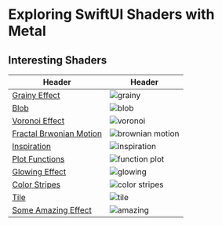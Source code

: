 # Exploring SwiftUI Shaders with Metal
## Interesting Shaders

| Header | Header |
|--------|--------|
|[ Grainy Effect](https://github.com/jinyongnan810/swiftui-shader-practices/blob/main/Metal101/Metal101/ColorShader/GlowingEffectShader.metal) | ![grainy](https://github.com/user-attachments/assets/eb8c4306-03f5-4834-9c35-7f480f0816fc) | 
| [Blob](https://github.com/jinyongnan810/swiftui-shader-practices/blob/main/Metal101/Metal101/ColorShader/LavaLampShader.metal) | ![blob](https://github.com/user-attachments/assets/101ef514-bdef-448f-8723-6d7babdba307) | 
 | [Voronoi Effect](https://github.com/jinyongnan810/swiftui-shader-practices/blob/main/Metal101/Metal101/ColorShader/VoronoiShader.metal) |![voronoi](https://github.com/user-attachments/assets/45666537-24ec-4085-90c7-c205cb14ec81) | 
 | [Fractal Brwonian Motion](https://github.com/jinyongnan810/swiftui-shader-practices/blob/main/Metal101/Metal101/ColorShader/Fractal%20Brownian%20Motion%20Shader.metal) | ![brownian motion](https://github.com/user-attachments/assets/d7e8d21b-6e02-4cda-9aa4-ec0e7259c0f5) | 
| [Inspiration](https://github.com/jinyongnan810/swiftui-shader-practices/blob/main/Metal101/Metal101/ColorShader/InspirationalShader.metal) | ![inspiration](https://github.com/user-attachments/assets/6bdfe0e7-2478-4bd6-9141-3863be577a57) | 
| [Plot Functions](https://github.com/jinyongnan810/swiftui-shader-practices/blob/main/Metal101/Metal101/ColorShader/SmoothStepFunctionShader.metal) | ![function plot](https://github.com/user-attachments/assets/04113aae-6229-46b3-a829-1f9e02bfac32) | 
| [Glowing Effect](https://github.com/jinyongnan810/swiftui-shader-practices/blob/main/Metal101/Metal101/ColorShader/GlowingEffectShader.metal) | ![glowing](https://github.com/user-attachments/assets/e7b289fe-a50c-495b-a0c7-9b398bc3b409) | 
| [Color Stripes](https://github.com/jinyongnan810/swiftui-shader-practices/blob/main/Metal101/Metal101/ColorShader/StripeColorsShader.metal) | ![color stripes](https://github.com/user-attachments/assets/85816494-aee2-4750-b0b0-1e94b13e7f94) | 
| [Tile](https://github.com/jinyongnan810/swiftui-shader-practices/blob/main/Metal101/Metal101/DistortionShader/TileShader.metal) | ![tile](https://github.com/user-attachments/assets/dfe0b470-be00-42bc-a0ce-0e18c48a4fa5) | 
| [Some Amazing Effect](https://github.com/jinyongnan810/swiftui-shader-practices/blob/main/Metal101/Metal101/ColorShader/AmazingShader.metal) | ![amazing](https://github.com/user-attachments/assets/b2228f4b-11da-460f-aabd-20eed994a2b7) | 





